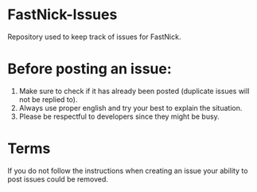 # FastNick-Issues
Repository used to keep track of issues for FastNick.

# Before posting an issue:
1) Make sure to check if it has already been posted (duplicate issues will not be replied to).
2) Always use proper english and try your best to explain the situation.
3) Please be respectful to developers since they might be busy.

# Terms
If you do not follow the instructions when creating an issue your ability to post issues could be removed.
